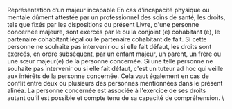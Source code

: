 Représentation d’un majeur incapable
En cas d'incapacité physique ou mentale dûment attestée par un professionnel des soins de santé, les droits, tels que fixés par les dispositions du présent Livre, d'une personne concernée majeure, sont exercés par le ou la conjoint (e) cohabitant (e), le partenaire cohabitant légal ou le partenaire cohabitant de fait.
Si cette personne ne souhaite pas intervenir ou si elle fait défaut, les droits sont exercés, en ordre subséquent, par un enfant majeur, un parent, un frère ou une sœur majeur(e) de la personne concernée.
Si une telle personne ne souhaite pas intervenir ou si elle fait défaut, c'est un tuteur ad hoc qui veille aux intérêts de la personne concernée.
Cela vaut également en cas de conflit entre deux ou plusieurs des personnes mentionnées dans le présent alinéa.
La personne concernée est associée à l'exercice de ses droits autant qu'il est possible et compte tenu de sa capacité de compréhension.
\